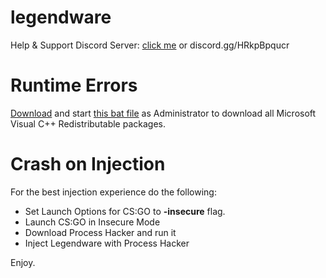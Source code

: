 # legendware
Help & Support Discord Server: [click me](discord.gg/HRkpBpqucr) or discord.gg/HRkpBpqucr

# Runtime Errors
[Download](https://github.com/noobes-inc/lw/tree/master) and start [this bat file](https://github.com/noobes-inc/lw/blob/master/fix_vcredist/install_all.bat) as Administrator to download all Microsoft Visual C++ Redistributable packages.

# Crash on Injection
For the best injection experience do the following:
- Set Launch Options for CS:GO to **-insecure** flag.
- Launch CS:GO in Insecure Mode
- Download Process Hacker and run it
- Inject Legendware with Process Hacker

Enjoy.